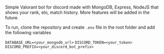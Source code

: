 Simple Valorant bot for discord made with MongoDB, Express, NodeJS that shows your rank, elo, match history. More features will be added in the future.

To run, clone the repository and create `.env` file in the root folder and add the following variables

`DATABASE_URL=<your_mongodb_url>`
`DISCORD_TOKEN=<your_token>`
`DISCORD_PREFIX=<your_discord_bot_prefix>`
